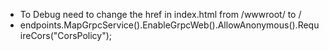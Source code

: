 * To Debug need to change the href in index.html from /wwwroot/ to /
* endpoints.MapGrpcService<ClientIPCService>().EnableGrpcWeb().AllowAnonymous().RequireCors("CorsPolicy");